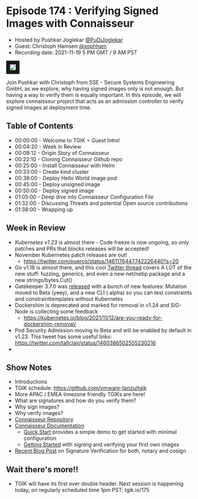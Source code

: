 # Episode 174 : Verifying Signed Images with Connaisseur

- Hosted by Pushkar Joglekar [\@PuDiJoglekar](http://twitter.com/PuDiJoglekar)
- Guest: Christoph Hamsen [\@xophham](https://twitter.com/xophham)
- Recording date: 2021-11-19 5 PM GMT / 9 AM PST

<a href="https://youtu.be/LFAmi39CBb4" target="_blank"><img src="https://i.ytimg.com/vi/LFAmi39CBb4/maxresdefault.jpg" border="10" /></a>

Join Pushkar with Christoph from SSE - Secure Systems Engineering GmbH, as we
explore, why having signed images only is not enough. But having a way to verify
them is equally important. In this episode, we will explore connaisseur project
that acts as an admission controller to verify signed images at deployment time.

## Table of Contents
- 00:00:00 - Welcome to TGIK + Guest Intro!
- 00:04:20 - Week in Review
- 00:09:12 - Origin Story of Connaisseur
- 00:22:10 - Cloning Connaisseur Github repo
- 00:25:00 - Install Connaisseur with Helm
- 00:33:00 - Create kind cluster
- 00:38:00 - Deploy Hello World image pod
- 00:45:00 - Deploy unsigned image
- 00:50:00 - Deploy signed image
- 01:05:00 - Deep dive into Connaisseur Configuration File
- 01:32:00 - Discussing Threats and potential Open source contributions
- 01:38:00 - Wrapping up

## Week in Review

* *Kubernetes v1.23* is almost there - Code freeze is now ongoing, so only
  patches and PRs that blocks releases will be accepted!
* November Kubernetes patch releases are out!
  - https://twitter.com/puerco/status/1461176447742226440?s=20
* Go v1.18 is almost there, and this
  cool [Twitter thread](https://twitter.com/mvdan_/status/1456947756925399040?s=12)
  covers A LOT of the new stuff: fuzzing, generics, and even a new net/netip
  package and a new strings/bytes.Cut()
* Gatekeeper 3.7.0
  was [released](https://github.com/open-policy-agent/gatekeeper/releases/tag/v3.7.0)
  with a bunch of new features: Mutation moved to Beta (yeey), and a new CLI (
  alpha) so you can test constraints and constrainttemplates without Kubernetes
* Dockershim is deprecated and marked for removal in v1.24 and SIG-Node is
  collecting some feedback
  - https://kubernetes.io/blog/2021/11/12/are-you-ready-for-dockershim-removal/
* Pod Security Admission moving to Beta and will be enabled by default in v1.23.
  This tweet has some useful
  links: https://twitter.com/tallclair/status/1460386502555230216
*

## Show Notes

* Introductions
* TGIK schedule: https://github.com/vmware-tanzu/tgik
* More APAC / EMEA timezone friendly TGIKs are here!
* What are signatures and how do you verify them?
* Why sign images?
* Why verify images?
* [Connaisseur Repository](https://github.com/sse-secure-systems/connaisseur)
* [Connaisseur Documentation](https://sse-secure-systems.github.io/connaisseur/v2.2.0/)
  * [Quick Start](https://sse-secure-systems.github.io/connaisseur/v2.2.0/#quick-start)
    provides a simple demo to get started with minimal configuration
  * [Getting Started](https://sse-secure-systems.github.io/connaisseur/v2.2.0/getting_started/)
    with signing and verifying your first own images
* [Recent Blog Post](https://medium.com/sse-blog/verify-container-image-signatures-in-kubernetes-using-notary-or-cosign-or-both-c25d9e79ec45)
  on Signature Verification for both, notary and cosign

## Wait there's more!!

- TGIK will have its first ever double header. Next session is happening today,
  on regularly scheduled time 1pm PST: tgik.io/175

